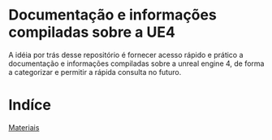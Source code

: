 # Documentação e informações compiladas sobre a UE4

A idéia por trás desse repositório é fornecer acesso rápido e prático a documentação e informações compiladas sobre a unreal engine 4, de forma a categorizar e permitir a rápida consulta no futuro.

# Indíce

[Materiais](material.md)
